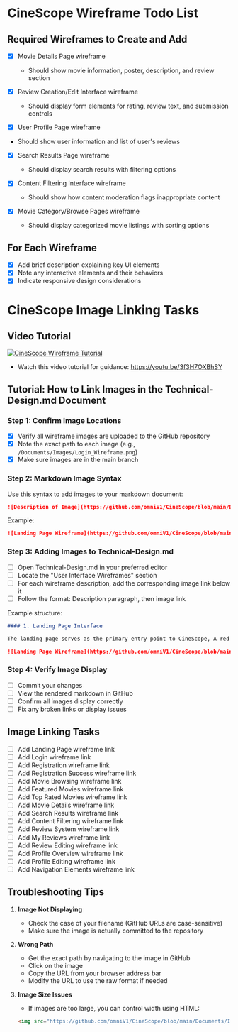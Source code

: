 # CineScope Wireframe Todo List

## Required Wireframes to Create and Add
- [x] Movie Details Page wireframe
  - Should show movie information, poster, description, and review section

- [x] Review Creation/Edit Interface wireframe
  - Should display form elements for rating, review text, and submission controls

- [x] User Profile Page wireframe
-  Should show user information and list of user's reviews

- [x] Search Results Page wireframe
  - Should display search results with filtering options

- [x] Content Filtering Interface wireframe
  - Should show how content moderation flags inappropriate content

- [x] Movie Category/Browse Pages wireframe
  - Should display categorized movie listings with sorting options

 

## For Each Wireframe
- [x] Add brief description explaining key UI elements
- [x] Note any interactive elements and their behaviors
- [x] Indicate responsive design considerations

# CineScope Image Linking Tasks

## Video Tutorial
[![CineScope Wireframe Tutorial](https://img.youtube.com/vi/3f3H7OXBhSY/0.jpg)](https://youtu.be/3f3H7OXBhSY)
- Watch this video tutorial for guidance: https://youtu.be/3f3H7OXBhSY

## Tutorial: How to Link Images in the Technical-Design.md Document

### Step 1: Confirm Image Locations
- [x] Verify all wireframe images are uploaded to the GitHub repository
- [x] Note the exact path to each image (e.g., `/Documents/Images/Login_Wireframe.png`)
- [x] Make sure images are in the main branch

### Step 2: Markdown Image Syntax
Use this syntax to add images to your markdown document:
```markdown
![Description of Image](https://github.com/omniV1/CineScope/blob/main/Documents/Images/your-image-filename.png)
```

Example:
```markdown
![Landing Page Wireframe](https://github.com/omniV1/CineScope/blob/main/Documents/Images/Landing_Page_Wireframe.png)
```

### Step 3: Adding Images to Technical-Design.md

- [ ] Open Technical-Design.md in your preferred editor
- [ ] Locate the "User Interface Wireframes" section
- [ ] For each wireframe description, add the corresponding image link below it
- [ ] Follow the format: Description paragraph, then image link

Example structure:
```markdown
#### 1. Landing Page Interface

The landing page serves as the primary entry point to CineScope, A red curtain frames the central "CINESCOPE" logo, conveying the cinematic focus of the platform. Two prominent action buttons, "LOGIN" and "REGISTER", guide users toward immediate engagement with the platform.

![Landing Page Wireframe](https://github.com/omniV1/CineScope/blob/main/Documents/Images/Landing_Page_Wireframe.png)
```

### Step 4: Verify Image Display
- [ ] Commit your changes
- [ ] View the rendered markdown in GitHub
- [ ] Confirm all images display correctly
- [ ] Fix any broken links or display issues

## Image Linking Tasks

- [ ] Add Landing Page wireframe link
- [ ] Add Login wireframe link
- [ ] Add Registration wireframe link
- [ ] Add Registration Success wireframe link
- [ ] Add Movie Browsing wireframe link
- [ ] Add Featured Movies wireframe link
- [ ] Add Top Rated Movies wireframe link
- [ ] Add Movie Details wireframe link
- [ ] Add Search Results wireframe link
- [ ] Add Content Filtering wireframe link
- [ ] Add Review System wireframe link
- [ ] Add My Reviews wireframe link
- [ ] Add Review Editing wireframe link
- [ ] Add Profile Overview wireframe link
- [ ] Add Profile Editing wireframe link
- [ ] Add Navigation Elements wireframe link

## Troubleshooting Tips

1. **Image Not Displaying**
   - Check the case of your filename (GitHub URLs are case-sensitive)
   - Make sure the image is actually committed to the repository

2. **Wrong Path**
   - Get the exact path by navigating to the image in GitHub
   - Click on the image
   - Copy the URL from your browser address bar
   - Modify the URL to use the raw format if needed

3. **Image Size Issues**
   - If images are too large, you can control width using HTML:
   ```markdown
   <img src="https://github.com/omniV1/CineScope/blob/main/Documents/Images/your-image-filename.png" width="500">
   ```